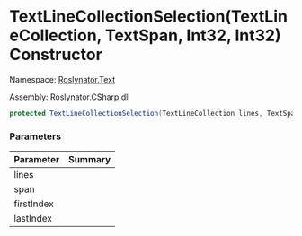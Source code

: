 # TextLineCollectionSelection\(TextLineCollection, TextSpan, Int32, Int32\) Constructor

Namespace: [Roslynator.Text](../../README.md)

Assembly: Roslynator\.CSharp\.dll

```csharp
protected TextLineCollectionSelection(TextLineCollection lines, TextSpan span, int firstIndex, int lastIndex)
```

### Parameters

| Parameter | Summary |
| --------- | ------- |
| lines | |
| span | |
| firstIndex | |
| lastIndex | |


